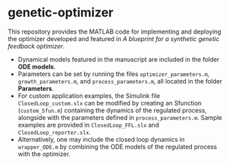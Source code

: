 # genetic-optimizer

This repository provides the MATLAB code for implementing and deploying the optimizer developed and featured in _A blueprint for a synthetic genetic feedback optimizer_. 
* Dynamical models featured in the manuscript are included in the folder **ODE models**. 
* Parameters can be set by running the files `optimizer_parameters.m`, `growth_parameters.m`, and `process_parameters.m`, all located in the folder **Parameters**. 
* For custom application examples, the Simulink file `ClosedLoop_custom.slx` can be modified by creating an Sfunction (`custom_Sfun.m`) containing the dynamics of the regulated process, alongside with the parameters defined in `process_parameters.m`. Sample examples are provided in `ClosedLoop_FFL.slx` and `ClosedLoop_reporter.slx`. 
* Alternatively, one may include the closed loop dynamics in `wrapper_ODE.m` by combining the ODE models of the regulated process with the optimizer.
